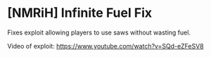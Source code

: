 # [NMRiH] Infinite Fuel Fix

Fixes exploit allowing players to use saws without wasting fuel.

Video of exploit: https://www.youtube.com/watch?v=SQd-eZFeSV8
